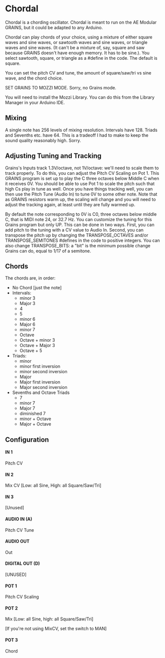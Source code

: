 # Chordal

Chordal is a chording oscillator.  Chordal is meant to run on the AE Modular GRAINS, but it could be adapted to any Arduino.

Chordal can play chords of your choice, using a mixture of either square waves and sine waves, or sawtooth waves and sine waves, or triangle waves and sine waves.  (It can't be a mixture of, say, square and saw because GRAINS doesn't have enough memory.  It has to be sine.).   You select sawtooth, square, or triangle as a #define in the code. The default is square.

You can set the pitch CV and tune, the amount of square/saw/tri vs sine wave, and the chord choice.

SET GRAINS TO MOZZI MODE.  Sorry, no Grains mode.

You will need to install the Mozzi Library.  You can do this from the Library Manager in your Arduino IDE.


## Mixing

A single note has 256 levels of mixing resolution.  Intervals have 128.  Triads and Sevenths etc. have 64.  This is a tradeoff I had to make to keep the sound quality reasonably high.  Sorry.

## Adjusting Tuning and Tracking

Grains's Inputs track 1.3V/octave, not 1V/octave: we'll need to scale them to track properly.  To do this, you can adjust the Pitch CV Scaling on Pot 1.  This GRAINS program is set up to play the C three octaves below Middle C when it receives 0V.  You should be able to use Pot 1 to scale the pitch such that high Cs play in tune as well.  Once you have things tracking well, you can then use the Pitch Tune (Audio In) to tune 0V to some other note.  Note that as GRAINS resistors warm up, the scaling will change and you will need to adjust the tracking again, at least until they are fully warmed up.

By default the note corresponding to 0V is C0, three octaves below middle C, that is MIDI note 24, or 32.7 Hz.  You can customize the tuning for this Grains program but only UP.  This can be done in two ways.  First, you can add pitch to the tuning with a CV value to Audio In.  Second, you can transpose the pitch up by changing the TRANSPOSE\_OCTAVES and/or TRANSPOSE\_SEMITONES #defines in the code to positive integers.  You can also change TRANSPOSE\_BITS: a "bit" is the minimum possible change Grains can do, equal to 1/17 of a semitone.

## Chords

The chords are, in order:

- No Chord [just the note]
- Intervals:
  - minor 3
  - Major 3
  - 4
  - 5
  - minor 6
  - Major 6
  - minor 7
  - Octave
  - Octave + minor 3
  - Octave + Major 3
  - Octave + 5
- Triads:
  - minor
  - minor first inversion
  - minor second inversion
  - Major
  - Major first inversion
  - Major second inversion
- Sevenths and Octave Triads
  - 7
  - minor 7
  - Major 7
  - diminished 7
  - minor + Octave
  - Major + Octave

## Configuration

#### IN 1
Pitch CV
#### IN 2
Mix CV [Low: all Sine, High: all Square/Saw/Tri]
#### IN 3
[Unused]
#### AUDIO IN (A)
Pitch CV Tune
#### AUDIO OUT
Out
#### DIGITAL OUT (D) 
[UNUSED]
#### POT 1
Pitch CV Scaling
#### POT 2
Mix [Low: all Sine, high: all Square/Saw/Tri]

[If you're not using MixCV, set the switch to MAN]
#### POT 3
Chord
